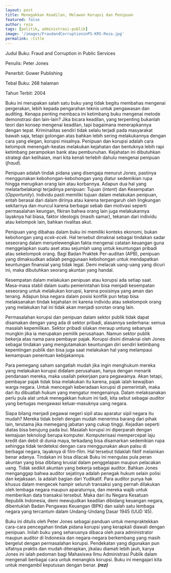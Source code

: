 ```yaml
---
layout: post
title: Menegakkan Keadilan, Melawan Korupsi dan Penipuan
featured: false
author: reza
tags: [politik, administrasi-publik]
image: '/images/FraudandCorruptioninPS-KRS-Reza.jpg'
permalink: :title
---
```


Judul Buku: Fraud and Corruption in Public Services

Penulis: Peter Jones

Penerbit: Gower Publishing

Tebal Buku: 268 halaman

Tahun Terbit: 2004

Buku ini merupakan salah satu buku yang tidak begitu membahas mengenai pergerakan, lebih kepada pengarahan teknis untuk pengawasan dan auditing. Kenapa penting membaca ini ketimbang buku mengenai metode demonstrasi dan lain-lain? Jika bicara keadilan, yang terpenting bukanlah teori dan konsep mengenai keadilan, tapi bagaimana menerapkannya dengan tepat. Kriminalitas sendiri tidak selalu terjadi pada masyarakat bawah saja, tetapi golongan atas bahkan lebih sering melakukannya dengan cara yang elegan, korupsi misalnya. Penipuan dan korupsi adalah cara kelompok menengah-keatas melakukan kejahatan dan bentuknya lebih rapi ketimbang perampokan bank atau pembunuhan. Kejahatan ini dibutuhkan strategi dan kelihaian, mari kita kenali terlebih dahulu mengenai penipuan (_fraud_).

Penipuan adalah tindak pidana yang disengaja menurut Jones, pastinya menggunakan kebohongan-kebohongan yang diatur sedemikian rupa hingga merugikan orang lain atau korbannya. Adapun dua hal yang melatarbelakangi terjadinya penipuan: Tujuan (_intent_) dan Kesempatan (_Opportunity_). Individu pasti memiliki tujuan dalam melakukan penipuan, entah berasal dari dalam dirinya atau karena terpengaruh oleh lingkungan sekitarnya dan muncul karena berbagai sebab dan motivasi seperti permasalahan keungan, fikiran bahwa orang lain juga melakukannya layaknya hal biasa, faktor ideologis (masih samar), tekanan dari individu atau kelompok lain, bahkan rivalitas akut.

Penipuan yang dibahas dalam buku ini memiliki konteks ekonomi, bukan kebohongan yang _ecek-ecek_. Hal tersebut dimaknai sebagai tindakan sadar seseorang dalam menyelewengkan fakta mengenai catatan keuangan guna menggelapkan suatu aset atau sejumlah uang untuk keuntungan pribadi atau sekelompok orang. Bagi Badan Praktek Per-auditan (APB), penipuan yang dimaksudkan adalah penggunaan kebohongan untuk mendapatkan keuntungan finansial yang tidak legal. Demi melacak uang-uang yang dicuri ini, maka dibutuhkan seorang akuntan yang handal.

Kesempatan dalam melakukan penipuan atau korupsi ada setiap saat. Masa-masa stabil dalam suatu pemerintahan bisa menjadi kesempatan seseorang untuk melakukan korupsi, karena posisinya yang aman dan tenang. Adapun bisa negara dalam posisi konflik pun tetap bisa melaksanakan tindak kejahatan ini karena individu atau sekelompok orang yang melakukan hal ini tidak akan menjadi sorotan orang lain.

Permasalahan korupsi dan penipuan dalam sektor publik tidak dapat disamakan dengan yang ada di sektor pribadi, alasannya sederhana: semua masalah kepemilikan. Sektor pribadi silakan meraup untung sebanyak mungkin jika ia merupakan pemilik perusahaan. Namun sektor publik bekerja atas nama para pembayar pajak. Korupsi disini dimaknai oleh Jones sebagai tindakan yang mengutamakan keuntungan diri sendiri ketimbang kepentingan publik dan bisa juga saat melakukan hal yang melampaui kemampuan penentuan kebijakannya.

Para pemegang saham sangatlah mudah jika ingin menghukum mereka yang melakukan korupsi didalam perusahaan, hanya dengan menarik pendanaan mereka, maka usailah pekerjaan para pegawainya. Akan tetapi, pembayar pajak tidak bisa melakukan itu karena, pajak ialah kewajiban warga negara. Untuk mencegah keberadaan korupsi di pemerintah, maka dari itu dibuatlah hukum yang mengatur mengenainya. Dalam melaksanakan perlu pula alat untuk menegakkan hukum ini tadi, kita sebut sebagai _auditor_ yang bertugas mengawasi keluar-masuknya uang negara.

Siapa bilang menjadi pegawai negeri sipil atau aparatur sipil negara itu mudah? Mereka tidak boleh dengan mudah menerima barang dari pihak lain, terutama jika memegang jabatan yang cukup tinggi. Kejadian seperti diatas bisa berujung pada bui. Masalah korupsi ini diperparah dengan kemajuan teknologi berupa komputer. Komputerisasi mempercepat laju kredit dan debit di dunia maya, terkadang bisa disamarkan sedemikian rupa sehingga tidak terdeteksi dengan cara menggunakan akun palsu di berbagai negara, layaknya di film-film. Hal tersebut tidaklah fiktif melainkan benar adanya. Tindakan ini bisa dilacak Buku ini mengulas pula peran akuntan yang bisa dibilang krusial dalam penggelapan maupun pelacakan uang. Tidak sedikit akuntan yang bekerja sebagai auditor. Bahkan Jones menganggap bahwa auditor sejatinya adalah penegak hukum selain polisi dan kejaksaan. Ia adalah bagian dari Yudikatif. Para auditor punya hak khusus dalam mengecek hampir seluruh transaksi yang pernah dilakukan oleh lembaga negara maupun aparaturnya, dan mereka wajib untuk memberikan data transaksi tersebut. Maka dari itu Negara Kesatuan Republik Indonesia, demi mewujudkan keadilan dibidang keuangan negara, dibentuklah Badan Pengawas Keuangan (BPK) dan salah satu lembaga negara yang tercantum dalam Undang-Undang Dasar 1945 (UUD ’45).

Buku ini ditulis oleh Peter Jones sebagai panduan untuk mempraktekkan cara-cara pencegahan tindak pidana korupsi yang kerapkali diawali dengan penipuan. Inilah buku yang seharusnya dibaca oleh para administrator maupun auditor di Indonesia dan negara-negara berkembang yang masih bergelut dengan permasalahan korupsi. Pendekatan yang digunakan pun sifatnya praktis dan mudah diterapkan, jikalau diamati lebih jauh, karya Jones ini ialah pedoman bagi Mahasiswa Ilmu Administrasi Publik dalam mengenali berbagai cara untuk menangkis korupsi. Buku ini mengajari kita untuk mengambil keputusan dengan benar. **_(rez)_**

